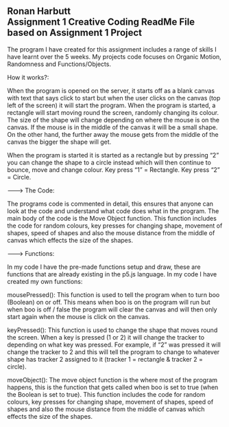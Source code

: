 Ronan Harbutt    
Assignment 1 Creative Coding
ReadMe File based on Assignment 1 Project
------


The program I have created for this assignment includes a range of skills I have
learnt over the 5 weeks. My projects code focuses on Organic Motion, Randomness and Functions/Objects.

How it works?:

When the program is opened on the server, it starts off as a blank canvas with text that says
click to start but when the user clicks on the canvas (top left of the screen) it will start the
program. When the program is started, a rectangle will start moving round the screen,
randomly changing its colour. The size of the shape will change depending on where the
mouse is on the canvas. If the mouse is in the middle of the canvas it will be a small shape.
On the other hand, the further away the mouse gets from the middle of the canvas the
bigger the shape will get.

When the program is started it is started as a rectangle but by pressing “2” you can change
the shape to a circle instead which will then continue to bounce, move and change colour.
Key press “1” = Rectangle.
Key press “2” = Circle.

---> The Code:

The programs code is commented in detail, this ensures that anyone can look at the code
and understand what code does what in the program. The main body of the code is the
Move Object function. This function includes the code for random colours, key presses for
changing shape, movement of shapes, speed of shapes and also the mouse distance from
the middle of canvas which effects the size of the shapes.

---> Functions:

In my code I have the pre-made functions setup and draw, these are functions that are
already existing in the p5.js language. In my code I have created my own functions:

mousePressed():
This function is used to tell the program when to turn boo (Boolean) on or off. This means when boo is on the program will run but when boo is off / false the program will clear the canvas and will then only start again when the mouse is click on the canvas.

keyPressed():
This function is used to change the shape that moves round the screen. When a key is pressed (1 or 2) it will change the tracker to depending on what key was pressed. For example, if “2” was pressed it will change the tracker to 2 and this will tell the program to change to whatever shape has tracker 2 assigned to it (tracker 1 = rectangle & tracker 2 = circle).

moveObject():
The move object function is the where most of the program happens, this is the function that gets called when boo is set to true (when the Boolean is set to true). This function includes the code for random colours, key presses for changing shape, movement of shapes, speed of shapes and also the mouse distance from the middle of canvas which effects the size of the shapes.
